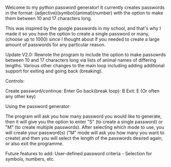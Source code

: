 Welcome to my python password generator! It currently creates passwords in the format: (adjective)(symbol)(animal)(number) with the option to make them between 10 and 17 characters long.

This was inspired by the google passwords in my school, and that's why I made it so you have the option to create a single password or many, (choose up to 1000) since I thought about if you needed to create a large amount of passwords for any particular reason.

Update V2.0:
Rewrote the program to include the option to make passowrds between 10 and 17 characters long via lists of animal names of differing lengths.
Various other changes to the main loop including adding additional support for exiting and going back (breaking).

Controls:

Create password/continue: Enter
Go back(break loop): B
Exit: E (Or often any other key)
 
Using the password generator:

 The program will ask you how many password you would like to generate, then it will give you the option to enter "S" (to create a single password) or "M" (to create multiple passwords). After selecting which mode to use, you will create your password(s) ("M" mode will ask you how many you want to create) and then you will select the length of the passwords desired again, or also exit the programme.


Future features to add:
User-defined password criteria - Selection for symbols, numbers, etc.